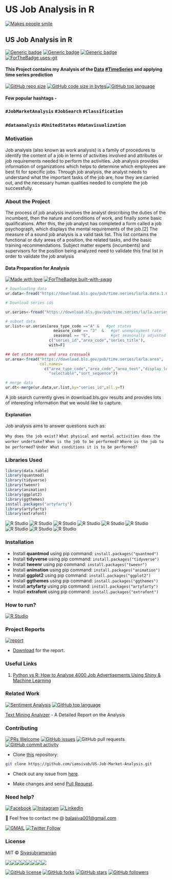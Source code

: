# US Job Analysis in R
[![Makes people smile](https://forthebadge.com/images/badges/makes-people-smile.svg)](https://github.com/iamsivab)
## US Job Analysis in R
[![Generic badge](https://img.shields.io/badge/Text-Mining-teal.svg?style=for-the-badge)](https://github.com/iamsivab/US-Job-Market-Analysis) 
[![Generic badge](https://img.shields.io/badge/LinkedIn-Connect-blue.svg?style=for-the-badge&logo=linkedin&logoColor=white)](https://www.linkedin.com/in/iamsivab/) [![Generic badge](https://img.shields.io/badge/R-Language-blue.svg?style=for-the-badge)](https://github.com/iamsivab/US-Job-Market-Analysis/) [![ForTheBadge uses-git](http://ForTheBadge.com/images/badges/uses-git.svg)](https://GitHub.com/)

#### This Project contains my Analysis of the [Data](https://download.bls.gov/pub/time.series/la/la.data.1.CurrentS") [#TimeSeries](https://github.com/iamsivab/US-Job-Market-Analysis) and applying time series prediction

[![GitHub repo size](https://img.shields.io/github/repo-size/iamsivab/US-Job-Market-Analysis.svg?logo=github&style=social)](https://github.com/iamsivab) [![GitHub code size in bytes](https://img.shields.io/github/languages/code-size/iamsivab/US-Job-Market-Analysis.svg?logo=git&style=social)](https://github.com/iamsivab/)[![GitHub top language](https://img.shields.io/github/languages/top/iamsivab/US-Job-Market-Analysis.svg?logo=python&style=social)](https://github.com/iamsivab)

#### Few popular hashtags - 
### `#JobMarketAnalysis` `#JobSearch` `#Classification`
### `#dataanalysis` `#UnitedStates` `#datavisualization`

### Motivation
Job analysis (also known as work analysis) is a family of procedures to identify the content of a job in terms of activities involved and attributes or job requirements needed to perform the activities. Job analysis provides information of organizations which helps to determine which employees are best fit for specific jobs. Through job analysis, the analyst needs to understand what the important tasks of the job are, how they are carried out, and the necessary human qualities needed to complete the job successfully.

### About the Project

The process of job analysis involves the analyst describing the duties of the incumbent, then the nature and conditions of work, and finally some basic qualifications. After this, the job analyst has completed a form called a job psychograph, which displays the mental requirements of the job.[2] The measure of a sound job analysis is a valid task list. This list contains the functional or duty areas of a position, the related tasks, and the basic training recommendations. Subject matter experts (incumbents) and supervisors for the position being analyzed need to validate this final list in order to validate the job analysis

#### Data Preparation for Analysis

[![Made with love](https://forthebadge.com/images/badges/built-with-love.svg)](https://www.linkedin.com/in/iamsivab/) [![ForTheBadge built-with-swag](http://ForTheBadge.com/images/badges/built-with-swag.svg)](https://www.linkedin.com/in/iamsivab/)

```R
# Downloading data
ur.data<-fread("https://download.bls.gov/pub/time.series/la/la.data.1.CurrentS")

# Download series ids

ur.series<-fread("https://download.bls.gov/pub/time.series/la/la.series")

# subset data
ur.list<-ur.series[area_type_code =="A" &   #get states
                     measure_code == "3"  &   #get unemployment rate
                     seasonal == "S",         #get seasonally adjusted data
                   c("series_id","area_code","series_title"),
                   with=F]

## Get state names and area crosswalk
ur.area<-fread("https://download.bls.gov/pub/time.series/la/la.area",
               col.names=
                 c("area_type_code","area_code","area_text","display_level",
                   "selectable","sort_sequence"))                   

# merge data
ur.dt<-merge(ur.data,ur.list,by="series_id",all.y=T)
```

A job search currently gives in download.bls.gov results and provides lots of interesting information that we would like to capture.
#### Explanation
Job analysis aims to answer questions such as:

`Why does the job exist?`
`What physical and mental activities does the worker undertake?`
`When is the job to be performed?`
`Where is the job to be performed?`
`Under What conditions it is to be performed?`

### Libraries Used

```R
library(data.table)
library(quantmod)
library(tidyverse)
library(tweenr)
library(animation)
library(ggplot2)
library(ggthemes)
install.packages("artyfarty")
library(artyfarty)
library(extrafont)
```

![R Studio](https://img.shields.io/badge/R-data.table-blue.svg?style=flat&logo=r&logoColor=white) 
![R Studio](https://img.shields.io/badge/R-quantmod-blue.svg?style=flat&logo=r&logoColor=white)
![R Studio](https://img.shields.io/badge/R-tidyverse-blue.svg?style=flat&logo=r&logoColor=white) 
![R Studio](https://img.shields.io/badge/R-animation-blue.svg?style=flat&logo=r&logoColor=white) 
![R Studio](https://img.shields.io/badge/R-tweenr-blue.svg?style=flat&logo=r&logoColor=white)
![R Studio](https://img.shields.io/badge/R-ggplot2-blue.svg?style=flat&logo=r&logoColor=white) 
![R Studio](https://img.shields.io/badge/R-ggthemes-blue.svg?style=flat&logo=r&logoColor=white) 
![R Studio](https://img.shields.io/badge/R-artyfarty-blue.svg?style=flat&logo=r&logoColor=white) 
![R Studio](https://img.shields.io/badge/R-extrafont-blue.svg?style=flat&logo=r&logoColor=white) 

### Installation

- Install **quantmod** using pip command: `install.packages("quantmod")`
- Install **tidyverse** using pip command: `install.packages("tidyverse")`
- Install **tweenr** using pip command: `install.packages("tweenr")`
- Install **animation** using pip command: `install.packages("animation")`
- Install **ggplot2** using pip command: `install.packages("ggplot2")`
- Install **ggthemes** using pip command: `install.packages("ggthemes")`
- Install **artyfarty** using pip command: `install.packages("artyfarty")`
- Install **extrafont** using pip command: `install.packages("extrafont")`

### How to run?

[![R Studio](https://img.shields.io/badge/R-us_sales.R.-lightgrey.svg?logo=R&style=social)](https://github.com/iamsivab/US-Job-Market-Analysis/blob/master/US%20Sales.R)


### Project Reports

[![report](https://img.shields.io/static/v1.svg?label=Project&message=Report&logo=microsoft-word&style=social)](https://github.com/iamsivab/US-Job-Market-Analysis/)

- [Download](https://github.com/iamsivab/US-Job-Market-Analysis/) for the report.

### Useful Links

1. [Python vs R: How to Analyse 4000 Job Advertisements Using Shiny & Machine Learning](https://towardsdatascience.com/python-vs-r-what-i-learned-from-4-000-job-advertisements-ab41661b7f28)
 
### Related Work

[![Sentiment Analysis](https://img.shields.io/static/v1.svg?label=Text&message=Mining&color=lightgray&logo=linkedin&style=social&colorA=critical)](https://www.linkedin.com/in/iamsivab/) [![GitHub top language](https://img.shields.io/github/languages/top/iamsivab/US-Job-Market-Analysis.svg?logo=php&style=social)](https://github.com/iamsivab/)

[Text Mining Analyzer](https://github.com/iamsivab/Text-Mining-in-R) - A Detailed Report on the Analysis


### Contributing

[![PRs Welcome](https://img.shields.io/badge/PRs-welcome-brightgreen.svg?logo=github)](https://github.com/iamsivab/US-Job-Market-Analysis/pulls) [![GitHub issues](https://img.shields.io/github/issues/iamsivab/US-Job-Market-Analysis?logo=github)](https://github.com/iamsivab/US-Job-Market-Analysis/issues) ![GitHub pull requests](https://img.shields.io/github/issues-pr/viamsivab/US-Job-Market-Analysis?color=blue&logo=github) 
[![GitHub commit activity](https://img.shields.io/github/commit-activity/y/iamsivab/US-Job-Market-Analysis?logo=github)](https://github.com/iamsivab/US-Job-Market-Analysis/)

- Clone [this](https://github.com/iamsivab/US-Job-Market-Analysis/) repository: 

```bash
git clone https://github.com/iamsivab/US-Job-Market-Analysis.git
```

- Check out any issue from [here](https://github.com/iamsivab/US-Job-Market-Analysis/issues).

- Make changes and send [Pull Request](https://github.com/iamsivab/US-Job-Market-Analysis/pull).
 
### Need help?

[![Facebook](https://img.shields.io/static/v1.svg?label=follow&message=@iamsivab&color=9cf&logo=facebook&style=flat&logoColor=white&colorA=informational)](https://www.facebook.com/iamsivab)  [![Instagram](https://img.shields.io/static/v1.svg?label=follow&message=@iamsivab&color=grey&logo=instagram&style=flat&logoColor=white&colorA=critical)](https://www.instagram.com/iamsivab/) [![LinkedIn](https://img.shields.io/static/v1.svg?label=connect&message=@iamsivab&color=success&logo=linkedin&style=flat&logoColor=white&colorA=blue)](https://www.linkedin.com/in/iamsivab/)

:email: Feel free to contact me @ [balasiva001@gmail.com](https://mail.google.com/mail/)

[![GMAIL](https://img.shields.io/static/v1.svg?label=send&message=balasiva001@gmail.com&color=red&logo=gmail&style=social)](https://www.github.com/iamsivab) [![Twitter Follow](https://img.shields.io/twitter/follow/iamsivab?style=social)](https://twitter.com/iamsivab)


### License

MIT &copy; [Sivasubramanian](https://github.com/iamsivab/US-Job-Market-Analysis/blob/master/LICENSE)

[![](https://sourcerer.io/fame/iamsivab/iamsivab/US-Job-Market-Analysis/images/0)](https://sourcerer.io/fame/iamsivab/iamsivab/US-Job-Market-Analysis/links/0)[![](https://sourcerer.io/fame/iamsivab/iamsivab/US-Job-Market-Analysis/images/1)](https://sourcerer.io/fame/iamsivab/iamsivab/US-Job-Market-Analysis/links/1)[![](https://sourcerer.io/fame/iamsivab/iamsivab/US-Job-Market-Analysis/images/2)](https://sourcerer.io/fame/iamsivab/iamsivab/US-Job-Market-Analysis/links/2)[![](https://sourcerer.io/fame/iamsivab/iamsivab/US-Job-Market-Analysis/images/3)](https://sourcerer.io/fame/iamsivab/iamsivab/US-Job-Market-Analysis/links/3)[![](https://sourcerer.io/fame/iamsivab/iamsivab/US-Job-Market-Analysis/images/4)](https://sourcerer.io/fame/iamsivab/iamsivab/US-Job-Market-Analysis/links/4)[![](https://sourcerer.io/fame/iamsivab/iamsivab/US-Job-Market-Analysis/images/5)](https://sourcerer.io/fame/iamsivab/iamsivab/US-Job-Market-Analysis/links/5)[![](https://sourcerer.io/fame/iamsivab/iamsivab/US-Job-Market-Analysis/images/6)](https://sourcerer.io/fame/iamsivab/iamsivab/US-Job-Market-Analysis/links/6)[![](https://sourcerer.io/fame/iamsivab/iamsivab/US-Job-Market-Analysis/images/7)](https://sourcerer.io/fame/iamsivab/iamsivab/US-Job-Market-Analysis/links/7)


[![GitHub license](https://img.shields.io/github/license/iamsivab/US-Job-Market-Analysis.svg?style=social&logo=github)](https://github.com/iamsivab/US-Job-Market-Analysis/blob/master/LICENSE) 
[![GitHub forks](https://img.shields.io/github/forks/iamsivab/US-Job-Market-Analysis.svg?style=social)](https://github.com/iamsivab/US-Job-Market-Analysis/network) [![GitHub stars](https://img.shields.io/github/stars/iamsivab/US-Job-Market-Analysis.svg?style=social)](https://github.com/iamsivab/US-Job-Market-Analysis/stargazers) [![GitHub followers](https://img.shields.io/github/followers/iamsivab.svg?label=Follow&style=social)](https://github.com/iamsivab/)
